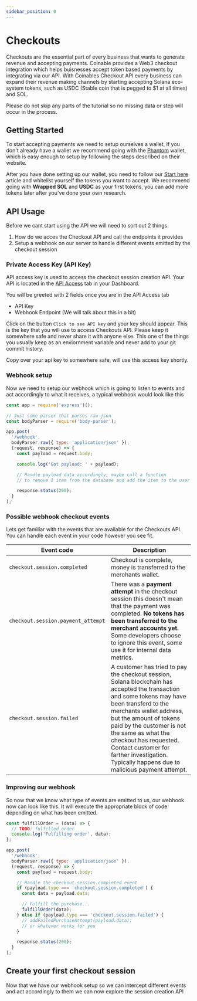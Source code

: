 ```yaml
---
sidebar_position: 0
---
```


# Checkouts

Checkouts are the essential part of every business that wants to generate revenue and accepting payments.
Coinable provides a Web3 checkout integration which helps buisnesses accept token based payments by integrating via our API. With Coinables
Checkout API every business can expand their revenue making channels by starting accepting Solana eco-system tokens, such as USDC (Stable coin that is pegged to $1 at all times) and SOL.

Please do not skip any parts of the tutorial so no missing data or step will occur in the process.

## Getting Started

To start accepting payments we need to setup ourselves a wallet, If you don't already have a wallet we recommend
going with the [Phantom](https://phantom.app/) wallet, which is easy enough to setup by following the
steps described on their website.

After you have done setting up our wallet, you need to follow our [Start here](http://localhost:3000/products/start-here) article
and whitelist yourself the tokens you want to accept. We recommend going with **Wrapped SOL** and **USDC** as your first tokens,
you can add more tokens later after you've done your own research.

## API Usage

Before we cant start using the API we will need to sort out 2 things.

1. How do we acces the Checkout API and call the endpoints it provides
2. Setup a webhook on our server to handle different events emitted by the checkout session

### Private Access Key (API Key)

API access key is used to access the checkout session creation API.
Your API is located in the [API Access](https://coinable.dev/dashboard/api) tab in your Dashboard.

You will be greeted with 2 fields once you are in the API Access tab

- API Key
- Webhook Endpoint (We will talk about this in a bit)

Click on the button `Click to see API key` and your key should appear. This is the key that you will use to access Checkouts API. Please keep it somewhere
safe and never share it with anyone else. This one of the things you usually keep as an enviornment variable and never add to your git commit history.

Copy over your api key to somewhere safe, will use this access key shortly.

### Webhook setup

Now we need to setup our webhook which is going to listen to events and act accordingly to what it receives, a typical webhook would look like this

```javascript
const app = require('express')();

// Just some parser that parses raw json
const bodyParser = require('body-parser');

app.post(
  '/webhook',
  bodyParser.raw({ type: 'application/json' }),
  (request, response) => {
    const payload = request.body;

    console.log('Got payload: ' + payload);

    // Handle payload data accordingly, maybe call a function
    // to remove 1 item from the database and add the item to the user

    response.status(200);
  }
);
```

### Possible webhook checkout events

Lets get familiar with the events that are available for the Checkouts API. You can handle each event in your code however you see fit.

| Event code                         | Description                                                                                                                                                                                                                                                                                                                                                                 |
| ---------------------------------- | --------------------------------------------------------------------------------------------------------------------------------------------------------------------------------------------------------------------------------------------------------------------------------------------------------------------------------------------------------------------------- |
| `checkout.session.completed`       | Checkout is complete, money is transferred to the merchants wallet.                                                                                                                                                                                                                                                                                                         |
| `checkout.session.payment_attempt` | There was a **payment attempt** in the checkout session this doesn't mean that the payment was completed. **No tokens has been transferred to the merchant accounts yet.** Some developers choose to ignore this event, some use it for internal data metrics.                                                                                                              |
| `checkout.session.failed`          | A customer has tried to pay the checkout session, Solana blockchain has accepted the transaction and some tokens may have been transferd to the merchants wallet address, but the amount of tokens paid by the customer is not the same as what the checkout has requested. Contact customer for farther investigation. Typically happens due to malicious payment attempt. |

### Improving our webhook

So now that we know what type of events are emitted to us, our webhook now can look like this.
It will execute the appropriate block of code depending on what has been emitted.

```javascript
const fulfillOrder = (data) => {
  // TODO: fulfilled order
  console.log('Fulfilling order', data);
};

app.post(
  '/webhook',
  bodyParser.raw({ type: 'application/json' }),
  (request, response) => {
    const payload = request.body;

    // Handle the checkout.session.completed event
    if (payload.type === 'checkout.session.completed') {
      const data = payload.data;

      // Fulfill the purchase...
      fulfillOrder(data);
    } else if (payload.type === 'checkout.session.failed') {
      // addFailedPurchaseAttempt(payload.data);
      // or whatever works for you
    }

    response.status(200);
  }
);
```

## Create your first checkout session

Now that we have our webhook setup so we can intercept different events and act accordingly to them we can now explore the session creation API
